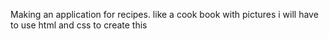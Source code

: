 Making an application for recipes. like a cook book with pictures
i will have to use html and css to create this
